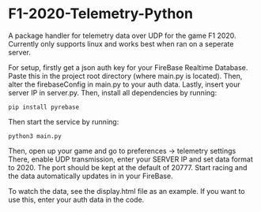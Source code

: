 # F1-2020-Telemetry-Python

A package handler for telemetry data over UDP for the game F1 2020. 
Currently only supports linux and works best when ran on a seperate server.

For setup, firstly get a json auth key for your FireBase Realtime Database.
Paste this in the project root directory (where main.py is located).
Then, alter the firebaseConfig in main.py to your auth data.
Lastly, insert your server IP in server.py.
Then, install all dependencies by running:
~~~
pip install pyrebase
~~~

Then start the service by running:
~~~
python3 main.py
~~~

Then, open up your game and go to preferences -> telemetry settings
There, enable UDP transmission, enter your SERVER IP and set data format to 2020.
The port should be kept at the default of 20777.
Start racing and the data automatically updates in in your FireBase.

To watch the data, see the display.html file as an example.
If you want to use this, enter your auth data in the code.
